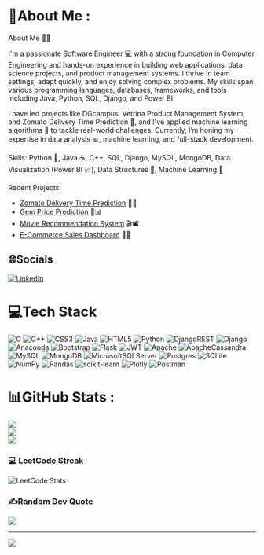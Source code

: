 # 💫About Me :
About Me 👨‍💻

I'm a passionate Software Engineer 💻 with a strong foundation in Computer Engineering and hands-on experience in building web applications, data science projects, and product management systems. I thrive in team settings, adapt quickly, and enjoy solving complex problems. My skills span various programming languages, databases, frameworks, and tools including Java, Python, SQL, Django, and Power BI.

I have led projects like DGcampus, Vetrina Product Management System, and Zomato Delivery Time Prediction 🚀, and I've applied machine learning algorithms 🤖 to tackle real-world challenges. Currently, I’m honing my expertise in data analysis 📊, machine learning, and full-stack development.

Skills: Python 🐍, Java ☕, C++, SQL, Django, MySQL, MongoDB, Data Visualization (Power BI 📈), Data Structures 🧩, Machine Learning 🔮

Recent Projects:
- [Zomato Delivery Time Prediction](https://github.com/AdityaMarne/ZomatoDeliveryTimePrediction) 🍕🚚
- [Gem Price Prediction](https://github.com/AdityaMarne/GemPricePrediction) 💎📊
- [Movie Recommendation System](https://github.com/AdityaMarne/DataScienceProject/blob/main/Movie%20Recomendation%20System.ipynb) 🎬📽️
- [E-Commerce Sales Dashboard](https://github.com/AdityaMarne/PowerBI/tree/main/E-Commerse%20Sales%20Dashbord) 🛒💼

## 🌐Socials
[![LinkedIn](https://img.shields.io/badge/LinkedIn-%230077B5.svg?logo=linkedin&logoColor=white)](https://linkedin.com/in/www.linkedin.com/in/aditya-marne-1b592b216) 

# 💻Tech Stack
![C](https://img.shields.io/badge/c-%2300599C.svg?style=for-the-badge&logo=c&logoColor=white) ![C++](https://img.shields.io/badge/c++-%2300599C.svg?style=for-the-badge&logo=c%2B%2B&logoColor=white) ![CSS3](https://img.shields.io/badge/css3-%231572B6.svg?style=for-the-badge&logo=css3&logoColor=white) ![Java](https://img.shields.io/badge/java-%23ED8B00.svg?style=for-the-badge&logo=java&logoColor=white) ![HTML5](https://img.shields.io/badge/html5-%23E34F26.svg?style=for-the-badge&logo=html5&logoColor=white) ![Python](https://img.shields.io/badge/python-3670A0?style=for-the-badge&logo=python&logoColor=ffdd54) ![DjangoREST](https://img.shields.io/badge/DJANGO-REST-ff1709?style=for-the-badge&logo=django&logoColor=white&color=ff1709&labelColor=gray) ![Django](https://img.shields.io/badge/django-%23092E20.svg?style=for-the-badge&logo=django&logoColor=white) ![Anaconda](https://img.shields.io/badge/Anaconda-%2344A833.svg?style=for-the-badge&logo=anaconda&logoColor=white) ![Bootstrap](https://img.shields.io/badge/bootstrap-%23563D7C.svg?style=for-the-badge&logo=bootstrap&logoColor=white) ![Flask](https://img.shields.io/badge/flask-%23000.svg?style=for-the-badge&logo=flask&logoColor=white) ![JWT](https://img.shields.io/badge/JWT-black?style=for-the-badge&logo=JSON%20web%20tokens) ![Apache](https://img.shields.io/badge/apache-%23D42029.svg?style=for-the-badge&logo=apache&logoColor=white) ![ApacheCassandra](https://img.shields.io/badge/cassandra-%231287B1.svg?style=for-the-badge&logo=apache-cassandra&logoColor=white) ![MySQL](https://img.shields.io/badge/mysql-%2300f.svg?style=for-the-badge&logo=mysql&logoColor=white) ![MongoDB](https://img.shields.io/badge/MongoDB-%234ea94b.svg?style=for-the-badge&logo=mongodb&logoColor=white) ![MicrosoftSQLServer](https://img.shields.io/badge/Microsoft%20SQL%20Sever-CC2927?style=for-the-badge&logo=microsoft%20sql%20server&logoColor=white) ![Postgres](https://img.shields.io/badge/postgres-%23316192.svg?style=for-the-badge&logo=postgresql&logoColor=white) ![SQLite](https://img.shields.io/badge/sqlite-%2307405e.svg?style=for-the-badge&logo=sqlite&logoColor=white) ![NumPy](https://img.shields.io/badge/numpy-%23013243.svg?style=for-the-badge&logo=numpy&logoColor=white) ![Pandas](https://img.shields.io/badge/pandas-%23150458.svg?style=for-the-badge&logo=pandas&logoColor=white) ![scikit-learn](https://img.shields.io/badge/scikit--learn-%23F7931E.svg?style=for-the-badge&logo=scikit-learn&logoColor=white) ![Plotly](https://img.shields.io/badge/Plotly-%233F4F75.svg?style=for-the-badge&logo=plotly&logoColor=white) ![Postman](https://img.shields.io/badge/Postman-FF6C37?style=for-the-badge&logo=postman&logoColor=white)
# 📊GitHub Stats :
![](https://github-readme-stats.vercel.app/api?username=AdityaMarne&theme=radical&hide_border=false&include_all_commits=true&count_private=false)<br/>
![](https://github-readme-streak-stats.herokuapp.com/?user=AdityaMarne&theme=radical&hide_border=false)<br/>
![](https://github-readme-stats.vercel.app/api/top-langs/?username=AdityaMarne&theme=radical&hide_border=false&include_all_commits=true&count_private=false&layout=compact)

### 💻 LeetCode Streak
![LeetCode Stats](https://leetcard.jacoblin.cool/Aditya_Marne?theme=light&font=Montserrat)


### ✍️Random Dev Quote
![](https://quotes-github-readme.vercel.app/api?type=horizontal&theme=radical)

---
[![](https://visitcount.itsvg.in/api?id=AdityaMarne&icon=0&color=0)](https://visitcount.itsvg.in)
